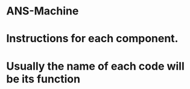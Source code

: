 # ANS-Machine
# Instructions for each component.
# Usually the name of each code will be its function
